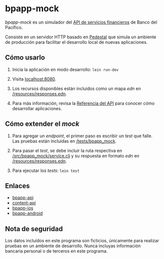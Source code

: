 # bpapp-mock

_bpapp-mock_ es un simulador del [API de servicios financieros](https://bitbucket.org/datilmedia/bpapp-api) de Banco del Pacífico.

Consiste en un servidor HTTP basado en [Pedestal](https://github.com/pedestal/pedestal) que simula un ambiente de producción para facilitar el desarrollo local de nuevas aplicaciones.

## Cómo usarlo

1. Inicia la aplicación en modo desarrollo: `lein run-dev`

2. Visita [localhost:8080](http://localhost:8080/).

3. Los recursos disponibles están incluidos como un mapa _edn_ en [/resources/responses.edn](https://github.com/datil/bpapp-mock/blob/master/resources/responses.edn).

4. Para más información, revisa la [Referencia del API](https://bitbucket.org/datilmedia/bpapp-api/wiki/Referencia%20del%20API) para conocer cómo desarrollar aplicaciones.

## Cómo extender el _mock_

1. Para agregar un _endpoint_, el primer paso es escribir un _test_ que falle. Las pruebas están incluidas en [/tests/bpapp_mock](https://github.com/datil/bpapp-mock/tree/master/test/bpapp_mock).

2. Para pasar el _test_, se debe incluir la ruta respectiva en [/src/bpapp_mock/service.clj](https://github.com/datil/bpapp-mock/blob/master/src/bpapp_mock/service.clj) y su respuesta en formato _edn_ en [/resources/responses.edn](https://github.com/datil/bpapp-mock/blob/master/resources/responses.edn).

3. Para ejecutar los _tests_: `lein test`

## Enlaces
* [bpapp-api](https://bitbucket.org/datilmedia/bpapp-api)
* [content-api](https://bitbucket.org/datilmedia/content-api)
* [bpapp-ios](https://bitbucket.org/datilmedia/bpapp-ios)
* [bpapp-android](https://bitbucket.org/datilmedia/bpapp-ios)

## Nota de seguridad

Los datos incluídos en este programa son ficticios, únicamente para realizar pruebas en un ambiente de desarrollo. Nunca incluyas información bancaria personal o de terceros en este programa.
